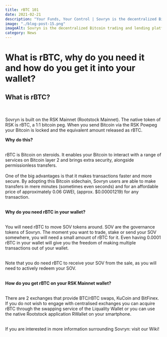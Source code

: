 ```yaml
---
title: rBTC 101
date: 2021-02-21
description: "Your Funds, Your Control | Sovryn is the decentralized Bitcoin trading and lending platform"
image: "./blog-post-15.png"
imageAlt: Sovryn is the decentralized Bitcoin trading and lending platform.
category: News
---
```


# What is rBTC, why do you need it and how do you get it into your wallet?

## What is rBTC?
<br /><br />
Sovryn is built on the RSK Mainnet (Rootstock Mainnet). The native token of RSK is rBTC, a 1:1 bitcoin peg. When you send Bitcoin via the RSK Powpeg your Bitcoin is locked and the equivalent amount released as rBTC.

**Why do this?**
<br /><br />

rBTC is Bitcoin on steroids. It enables your Bitcoin to interact with a range of services on Bitcoin layer 2 and brings extra security, alongside permissionless transfers.
<br /><br />
One of the big advantages is that it makes transactions faster and more secure. By adopting this Bitcoin sidechain, Sovryn users are able to make transfers in mere minutes (sometimes even seconds) and for an affordable price of approximately 0.06 GWEI, (approx. $0.00001219) for any transaction.
<br /><br />

**Why do you need rBTC in your wallet?**
<br /><br />

You will need rBTC to move SOV tokens around. SOV are the governance tokens of Sovryn. The moment you want to trade, stake or send your SOV somewhere, you will need a small amount of rBTC for it. Even having 0.0001 rBTC in your wallet will give you the freedom of making multiple transactions out of your wallet.
<br /><br />

Note that you do need rBTC to receive your SOV from the sale, as you will need to actively redeem your SOV.
<br /><br />

**How do you get rBTC on your RSK Mainnet wallet?**
<br /><br />

There are 2 exchanges that provide BTC/rBTC swaps, KuCoin and BitFinex. If you do not wish to engage with centralised exchanges you can acquire rBTC through the swapping service of the Liquality Wallet or you can use the native Rootstock application RWallet on your smartphone.
<br /><br />

If you are interested in more information surrounding Sovryn: visit our Wiki!
<br /><br />